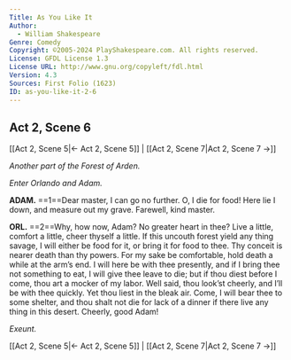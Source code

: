 ```yaml
---
Title: As You Like It
Author: 
  - William Shakespeare
Genre: Comedy
Copyright: ©2005-2024 PlayShakespeare.com. All rights reserved.
License: GFDL License 1.3
License URL: http://www.gnu.org/copyleft/fdl.html
Version: 4.3
Sources: First Folio (1623)
ID: as-you-like-it-2-6
---
```


## Act 2, Scene 6
[[Act 2, Scene 5|← Act 2, Scene 5]] | [[Act 2, Scene 7|Act 2, Scene 7 →]]

*Another part of the Forest of Arden.*

*Enter Orlando and Adam.*

**ADAM.**
==1==Dear master, I can go no further. O, I die for food! Here lie I down, and measure out my grave. Farewell, kind master.

**ORL.**
==2==Why, how now, Adam? No greater heart in thee? Live a little, comfort a little, cheer thyself a little. If this uncouth forest yield any thing savage, I will either be food for it, or bring it for food to thee. Thy conceit is nearer death than thy powers. For my sake be comfortable, hold death a while at the arm’s end. I will here be with thee presently, and if I bring thee not something to eat, I will give thee leave to die; but if thou diest before I come, thou art a mocker of my labor. Well said, thou look’st cheerly, and I’ll be with thee quickly. Yet thou liest in the bleak air. Come, I will bear thee to some shelter, and thou shalt not die for lack of a dinner if there live any thing in this desert. Cheerly, good Adam!

*Exeunt.*

[[Act 2, Scene 5|← Act 2, Scene 5]] | [[Act 2, Scene 7|Act 2, Scene 7 →]]